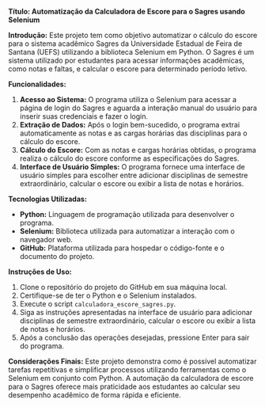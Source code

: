**Título: Automatização da Calculadora de Escore para o Sagres usando Selenium**

**Introdução:**
Este projeto tem como objetivo automatizar o cálculo do escore para o sistema acadêmico Sagres da Universidade Estadual de Feira de Santana (UEFS) utilizando a biblioteca Selenium em Python. O Sagres é um sistema utilizado por estudantes para acessar informações acadêmicas, como notas e faltas, e calcular o escore para determinado período letivo.

**Funcionalidades:**
1. **Acesso ao Sistema:** O programa utiliza o Selenium para acessar a página de login do Sagres e aguarda a interação manual do usuário para inserir suas credenciais e fazer o login.
2. **Extração de Dados:** Após o login bem-sucedido, o programa extrai automaticamente as notas e as cargas horárias das disciplinas para o cálculo do escore.
3. **Cálculo do Escore:** Com as notas e cargas horárias obtidas, o programa realiza o cálculo do escore conforme as especificações do Sagres.
4. **Interface de Usuário Simples:** O programa fornece uma interface de usuário simples para escolher entre adicionar disciplinas de semestre extraordinário, calcular o escore ou exibir a lista de notas e horários.

**Tecnologias Utilizadas:**
- **Python:** Linguagem de programação utilizada para desenvolver o programa.
- **Selenium:** Biblioteca utilizada para automatizar a interação com o navegador web.
- **GitHub:** Plataforma utilizada para hospedar o código-fonte e o documento do projeto.

**Instruções de Uso:**
1. Clone o repositório do projeto do GitHub em sua máquina local.
2. Certifique-se de ter o Python e o Selenium instalados.
3. Execute o script `calculadora_escore_sagres.py`.
4. Siga as instruções apresentadas na interface de usuário para adicionar disciplinas de semestre extraordinário, calcular o escore ou exibir a lista de notas e horários.
5. Após a conclusão das operações desejadas, pressione Enter para sair do programa.

**Considerações Finais:**
Este projeto demonstra como é possível automatizar tarefas repetitivas e simplificar processos utilizando ferramentas como o Selenium em conjunto com Python. A automação da calculadora de escore para o Sagres oferece mais praticidade aos estudantes ao calcular seu desempenho acadêmico de forma rápida e eficiente.
